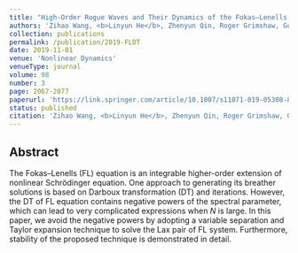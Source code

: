 ```yaml
---
title: "High-Order Rogue Waves and Their Dynamics of the Fokas–Lenells Equation Revisited: a Variable Separation Technique"
authors: 'Zihao Wang, <b>Linyun He</b>, Zhenyun Qin, Roger Grimshaw, Gui Mu'
collection: publications
permalink: /publication/2019-FLDT
date: 2019-11-01
venue: 'Nonlinear Dynamics'
venueType: journal
volume: 98
number: 3
page: 2067-2077
paperurl: 'https://link.springer.com/article/10.1007/s11071-019-05308-8'
status: published
citation: 'Zihao Wang, <b>Linyun He</b>, Zhenyun Qin, Roger Grimshaw, Gui Mu. (2019). &quot;High-order rogue waves and their dynamics of the Fokas–Lenells equation revisited: a variable separation technique&quot;, <i>Nonlinear Dynamics</i> 98 (3), 2067-2077.'
---
```




## Abstract
The Fokas–Lenells (FL) equation is an integrable higher-order extension of nonlinear Schrödinger equation. One approach to generating its breather solutions is based on Darboux transformation (DT) and iterations. However, the DT of FL equation contains negative powers of the spectral parameter, which can lead to very complicated expressions when $N$ is large. In this paper, we avoid the negative powers by adopting a variable separation and Taylor expansion technique to solve the Lax pair of FL system. Furthermore, stability of the proposed technique is demonstrated in detail.
